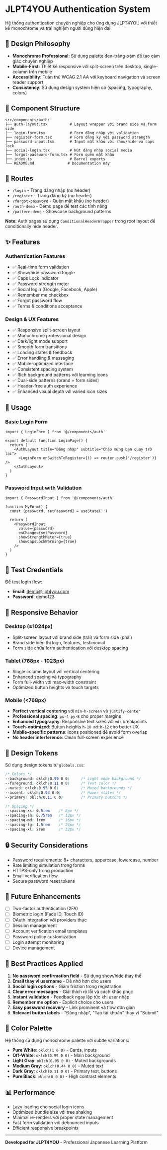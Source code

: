 # JLPT4YOU Authentication System

Hệ thống authentication chuyên nghiệp cho ứng dụng JLPT4YOU với thiết kế monochrome và trải nghiệm người dùng hiện đại.

## 🎨 Design Philosophy

- **Monochrome Professional**: Sử dụng palette đen-trắng-xám để tạo cảm giác chuyên nghiệp
- **Mobile-First**: Thiết kế responsive với split-screen trên desktop, single-column trên mobile
- **Accessibility**: Tuân thủ WCAG 2.1 AA với keyboard navigation và screen reader support
- **Consistency**: Sử dụng design system hiện có (spacing, typography, colors)

## 📁 Component Structure

```
src/components/auth/
├── auth-layout.tsx          # Layout wrapper với brand side và form side
├── login-form.tsx           # Form đăng nhập với validation
├── register-form.tsx        # Form đăng ký với password strength
├── password-input.tsx       # Input mật khẩu với show/hide và caps lock
├── social-login.tsx         # Nút đăng nhập social media
├── forgot-password-form.tsx # Form quên mật khẩu
├── index.ts                 # Barrel exports
└── README.md               # Documentation này
```

## 🚀 Routes

- `/login` - Trang đăng nhập (no header)
- `/register` - Trang đăng ký (no header)
- `/forgot-password` - Quên mật khẩu (no header)
- `/auth-demo` - Demo page để test các tính năng
- `/pattern-demo` - Showcase background patterns

**Note**: Auth pages sử dụng `ConditionalHeaderWrapper` trong root layout để conditionally hide header.

## ✨ Features

### Authentication Features
- ✅ Real-time form validation
- ✅ Show/hide password toggle
- ✅ Caps Lock indicator
- ✅ Password strength meter
- ✅ Social login (Google, Facebook, Apple)
- ✅ Remember me checkbox
- ✅ Forgot password flow
- ✅ Terms & conditions acceptance

### Design & UX Features
- ✅ Responsive split-screen layout
- ✅ Monochrome professional design
- ✅ Dark/light mode support
- ✅ Smooth form transitions
- ✅ Loading states & feedback
- ✅ Error handling & messaging
- ✅ Mobile-optimized interface
- ✅ Consistent spacing system
- ✅ Rich background patterns với learning icons
- ✅ Dual-side patterns (brand + form sides)
- ✅ Header-free auth experience
- ✅ Enhanced visual depth với varied icon sizes

## 🔧 Usage

### Basic Login Form
```tsx
import { LoginForm } from '@/components/auth'

export default function LoginPage() {
  return (
    <AuthLayout title="Đăng nhập" subtitle="Chào mừng bạn quay trở lại">
      <LoginForm onSwitchToRegister={() => router.push('/register')} />
    </AuthLayout>
  )
}
```

### Password Input with Validation
```tsx
import { PasswordInput } from '@/components/auth'

function MyForm() {
  const [password, setPassword] = useState('')
  
  return (
    <PasswordInput
      value={password}
      onChange={setPassword}
      showStrengthMeter={true}
      showCapsLockWarning={true}
    />
  )
}
```

## 🎯 Test Credentials

Để test login flow:
- **Email**: demo@jlpt4you.com
- **Password**: demo123

## 📱 Responsive Behavior

### Desktop (≥1024px)
- Split-screen layout với brand side (trái) và form side (phải)
- Brand side hiển thị logo, features, testimonial
- Form side chứa form authentication với desktop spacing

### Tablet (768px - 1023px)
- Single column layout với vertical centering
- Enhanced spacing và typography
- Form full-width với max-width constraint
- Optimized button heights và touch targets

### Mobile (<768px)
- **Perfect vertical centering** với `min-h-screen` và `justify-center`
- **Professional spacing**: `px-4 py-8` cho proper margins
- **Enhanced typography**: Responsive text sizes với `md:` breakpoints
- **Touch-optimized**: Button heights `h-10 md:h-12` cho better UX
- **Mobile-specific patterns**: Icons positioned để avoid form overlap
- **No header interference**: Clean full-screen experience

## 🎨 Design Tokens

Sử dụng design tokens từ `globals.css`:

```css
/* Colors */
--background: oklch(0.99 0 0)     /* Light mode background */
--foreground: oklch(0.11 0 0)     /* Text color */
--muted: oklch(0.95 0 0)          /* Muted backgrounds */
--accent: oklch(0.93 0 0)         /* Hover states */
--primary: oklch(0.11 0 0)        /* Primary buttons */

/* Spacing */
--spacing-xs: 0.5rem    /* 8px */
--spacing-sm: 0.75rem   /* 12px */
--spacing-md: 1rem      /* 16px */
--spacing-lg: 1.5rem    /* 24px */
--spacing-xl: 2rem      /* 32px */
```

## 🔒 Security Considerations

- Password requirements: 8+ characters, uppercase, lowercase, number
- Rate limiting simulation trong forms
- HTTPS-only trong production
- Email verification flow
- Secure password reset tokens

## 🚀 Future Enhancements

- [ ] Two-factor authentication (2FA)
- [ ] Biometric login (Face ID, Touch ID)
- [ ] OAuth integration với providers thực
- [ ] Session management
- [ ] Account verification email templates
- [ ] Password policy customization
- [ ] Login attempt monitoring
- [ ] Device management

## 📝 Best Practices Applied

1. **No password confirmation field** - Sử dụng show/hide thay thế
2. **Email thay vì username** - Dễ nhớ hơn cho users
3. **Social login options** - Giảm friction trong registration
4. **Clear error messages** - Giải thích rõ lỗi và cách khắc phục
5. **Instant validation** - Feedback ngay lập tức khi user nhập
6. **Remember me option** - Explicit choice cho users
7. **Easy password recovery** - Link prominent và flow đơn giản
8. **Relevant button labels** - "Đăng nhập", "Tạo tài khoản" thay vì "Submit"

## 🎨 Color Palette

Hệ thống sử dụng monochrome palette với subtle variations:

- **Pure White**: `oklch(1 0 0)` - Cards, inputs
- **Off-White**: `oklch(0.99 0 0)` - Main background  
- **Light Gray**: `oklch(0.95 0 0)` - Muted backgrounds
- **Medium Gray**: `oklch(0.44 0 0)` - Muted text
- **Dark Gray**: `oklch(0.11 0 0)` - Primary text, buttons
- **Pure Black**: `oklch(0 0 0)` - High contrast elements

## 📊 Performance

- Lazy loading cho social login icons
- Optimized bundle size với tree shaking
- Minimal re-renders với proper state management
- Fast form validation với debounced inputs
- Efficient responsive breakpoints

---

**Developed for JLPT4YOU** - Professional Japanese Learning Platform
